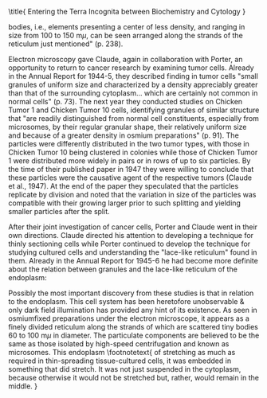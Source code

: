 \title{
Entering the Terra Incognita between Biochemistry and Cytology
}

bodies, i.e., elements presenting a center of less density, and ranging in size from 100 to $150 \mathrm{~m} \mu$, can be seen arranged along the strands of the reticulum just mentioned" (p. 238).

Electron microscopy gave Claude, again in collaboration with Porter, an opportunity to return to cancer research by examining tumor cells. Already in the Annual Report for 1944-5, they described finding in tumor cells "small granules of uniform size and characterized by a density appreciably greater than that of the surrounding cytoplasm... which are certainly not common in normal cells" (p. 73). The next year they conducted studies on Chicken Tumor 1 and Chicken Tumor 10 cells, identifying granules of similar structure that "are readily distinguished from normal cell constituents, especially from microsomes, by their regular granular shape, their relatively uniform size and because of a greater density in osmium preparations" (p. 91). The particles were differently distributed in the two tumor types, with those in Chicken Tumor 10 being clustered in colonies while those of Chicken Tumor 1 were distributed more widely in pairs or in rows of up to six particles. By the time of their published paper in 1947 they were willing to conclude that these particles were the causative agent of the respective tumors (Claude et al., 1947). At the end of the paper they speculated that the particles replicate by division and noted that the variation in size of the particles was compatible with their growing larger prior to such splitting and yielding smaller particles after the split.

After their joint investigation of cancer cells, Porter and Claude went in their own directions. Claude directed his attention to developing a technique for thinly sectioning cells while Porter continued to develop the technique for studying cultured cells and understanding the "lace-like reticulum" found in them. Already in the Annual Report for 1945-6 he had become more definite about the relation between granules and the lace-like reticulum of the endoplasm:

Possibly the most important discovery from these studies is that in relation to the endoplasm. This cell system has been heretofore unobservable $\&$ only dark field illumination has provided any hint of its existence. As seen in osmiumfixed preparations under the electron microscope, it appears as a finely divided reticulum along the strands of which are scattered tiny bodies 60 to $100 \mathrm{~m} \mu$ in diameter. The particulate components are believed to be the same as those isolated by high-speed centrifugation and known as microsomes. This endoplasm
\footnotetext{
of stretching as much as required in thin-spreading tissue-cultured cells, it was embedded in something that did stretch. It was not just suspended in the cytoplasm, because otherwise it would not be stretched but, rather, would remain in the middle.
}
